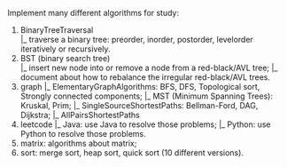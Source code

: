 Implement many different algorithms for study:

1. BinaryTreeTraversal <br>
   |_ traverse a binary tree: preorder, inorder, postorder, levelorder iteratively or recursively.
2. BST (binary search tree) <br>
   |_ insert new node into or remove a node from a red-black/AVL tree;
   |_ document about how to rebalance the irregular red-black/AVL trees.
3. graph
   |_ ElementaryGraphAlgorithms: BFS, DFS, Topological sort, Strongly connected components;
   |_ MST (Minimum Spanning Trees):  Kruskal, Prim;
   |_ SingleSourceShortestPaths: Bellman-Ford, DAG, Dijkstra;
   |_ AllPairsShortestPaths
4. leetcode
   |_ Java: use Java to resolve those problems;
   |_ Python: use Python to resolve those problems.
5. matrix: algorithms about matrix;
6. sort: merge sort, heap sort, quick sort (10 different versions).
